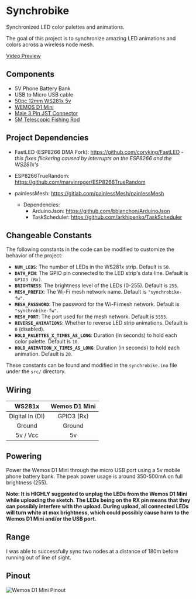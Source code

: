 # Synchrobike
Synchronized LED color palettes and animations.

The goal of this project is to synchronize amazing LED animations and colors across a wireless node mesh.

[Video Preview](https://github.com/jsonpoindexter/synchrobike/blob/7a36adf7c99e19d84d8cd89cc18fcecfbe31a66b/IMG_6202.mov)

## Components
* 5V Phone Battery Bank
* USB to Micro USB cable
* [50pc 12mm WS281x 5v](https://www.aliexpress.com/item/50-Pcs-string-12mm-WS2811-2811-IC-RGB-LED-Pixels-Module-String-Light-Black-Wire-cable/1854864234.html)
* [WEMOS D1 Mini](https://www.wemos.cc/en/latest/d1/d1_mini.html)
* [Male 3 Pin JST Connector](https://www.aliexpress.com/item/Free-Shipping-10pcs-3pin-JST-Connector-Male-Female-plug-and-socket-connecting-Cable-Wire-for-WS2811/32366522079.html)
* [5M Telescopic Fishing Rod](https://www.aliexpress.com/item/AZJ-Brand-Wholesale-2-1-7-2M-Stream-Fishing-Rod-Glass-Fiber-Telescopic-Fishing-Rod-Ultra/32794897069.html)

## Project Dependencies
* FastLED (ESP8266 DMA Fork): https://github.com/coryking/FastLED  -*this fixes flickering caused by interrupts on the ESP8266 and the WS281x's* 

* ESP8266TrueRandom: https://github.com/marvinroger/ESP8266TrueRandom

* painlessMesh: https://gitlab.com/painlessMesh/painlessMesh
    * Dependencies:
        * ArduinoJson: https://github.com/bblanchon/ArduinoJson
        * TaskScheduler: https://github.com/arkhipenko/TaskScheduler

## Changeable Constants
The following constants in the code can be modified to customize the behavior of the project:

- **`NUM_LEDS`**: The number of LEDs in the WS281x strip. Default is `50`.
- **`DATA_PIN`**: The GPIO pin connected to the LED strip's data line. Default is `GPIO3 (Rx)`.
- **`BRIGHTNESS`**: The brightness level of the LEDs (0-255). Default is `255`.
- **`MESH_PREFIX`**: The Wi-Fi mesh network name. Default is `"synchrobike-fw"`.
- **`MESH_PASSWORD`**: The password for the Wi-Fi mesh network. Default is `"synchrobike-fw"`.
- **`MESH_PORT`**: The port used for the mesh network. Default is `5555`.
- **`REVERSE_ANIMATIONS`**: Whether to reverse LED strip animations. Default is `0` (disabled).
- **`HOLD_PALETTES_X_TIMES_AS_LONG`**: Duration (in seconds) to hold each color palette. Default is `10`.
- **`HOLD_ANIMATION_X_TIMES_AS_LONG`**: Duration (in seconds) to hold each animation. Default is `20`.

These constants can be found and modified in the `synchrobike.ino` file under the `src/` directory.

## Wiring
| **WS281x**        |   **Wemos D1 Mini**| 
| :-------------: |:-------------: |
| Digital In (DI) | GPIO3 (Rx)
| Ground      | Ground       |
| 5v / Vcc | 5v       |

## Powering
Power the Wemos D1 Mini through the micro USB port using a 5v mobile phone battery bank. The peak power usage is around 350-500mA on full brightness (255). 

**Note: It is HIGHLY suggested to unplug the LEDs from the Wemos D1 Mini while uploading the sketch. The LEDs being on the RX pin means that they can possibly interfere with the upload. During upload, all connected LEDs will turn white at max brightness, which could possibly cause harm to the Wemos D1 Mini and/or the USB port.**

## Range 
I was able to successfully sync two nodes at a distance of 180m before running out of line of sight.

## Pinout

![Wemos D1 Mini Pinout](https://www.projetsdiy.fr/wp-content/uploads/2016/05/esp8266-wemos-d1-mini-gpio-pins.jpg)
